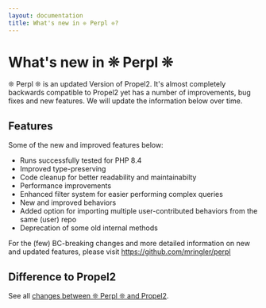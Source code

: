 ```yaml
---
layout: documentation
title: What's new in ❊ Perpl ❊?
---
```


# What's new in ❊ Perpl ❊ #

❊ Perpl ❊ is an updated Version of Propel2. It's almost completely backwards compatible to Propel2 yet has a number of improvements, bug fixes and new features. We will update the information below over time.

## Features

Some of the new and improved features below:

- Runs successfully tested for PHP 8.4
- Improved type-preserving
- Code cleanup for better readability and maintainabilty
- Performance improvements
- Enhanced filter system for easier performing complex queries
- New and improved behaviors
- Added option for importing multiple user-contributed behaviors from the same (user) repo
- Deprecation of some old internal methods

For the (few) BC-breaking changes and more detailed information on new and updated features, please visit <https://github.com/mringler/perpl>

## Difference to Propel2

See all [changes between ❊ Perpl ❊ and Propel2](https://github.com/propelorm/Propel2/compare/master...mringler:perpl:main).